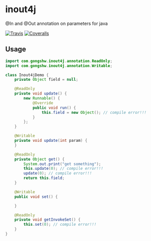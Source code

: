 # inout4j
@In and @Out annotation on parameters for java

[![Travis](https://img.shields.io/travis/gongshw/inout4j.svg?style=flat-square)](https://travis-ci.org/gongshw/inout4j)
[![Coveralls](https://img.shields.io/coveralls/github/gongshw/inout4j.svg?style=flat-square)](https://coveralls.io/github/gongshw/inout4j)

## Usage

```java
import com.gongshw.inout4j.annotation.ReadOnly;
import com.gongshw.inout4j.annotation.Writable;

class Inout4jDemo {
    private Object field = null;

    @ReadOnly
    private void update() {
        new Runnable() {
            @Override
            public void run() {
                this.field = new Object(); // compile error!!!
            }
        };
    }

    @Writable
    private void update(int param) {
    }

    @ReadOnly
    private Object get() {
        System.out.print("get something");
        this.update(0); // compile error!!!
        update(0); // compile error!!!
        return this.field;
    }

    @Writable
    public void set() {

    }

    @ReadOnly
    private void getInvokeSet() {
        this.set(0); // compile error!!!
    }
}
```
